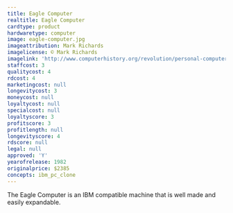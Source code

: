 ```yaml
---
title: Eagle Computer
realtitle: Eagle Computer
cardtype: product
hardwaretype: computer
image: eagle-computer.jpg
imageattribution: Mark Richards
imagelicense: © Mark Richards
imagelink: 'http://www.computerhistory.org/revolution/personal-computers/17/302/1186'
staffcost: 3
qualitycost: 4
rdcost: 4
marketingcost: null
longevitycost: 3
moneycost: null
loyaltycost: null
specialcost: null
loyaltyscore: 3
profitscore: 3
profitlength: null
longevityscore: 4
rdscore: null
legal: null
approved: 'Y'
yearofrelease: 1982
originalprice: $2385
concepts: ibm_pc_clone
---
```


The Eagle Computer is an IBM compatible machine that is well made and easily expandable.
